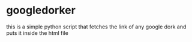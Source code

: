 # googledorker
this is a simple python script that fetches the link of any google dork and puts it inside the html file
